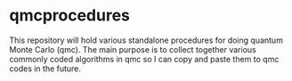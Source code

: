 # qmcprocedures

This repository will hold various standalone procedures for doing quantum Monte Carlo (qmc). The main purpose is to collect together various commonly coded algorithms in qmc so I can copy and paste them to qmc codes in the future.
